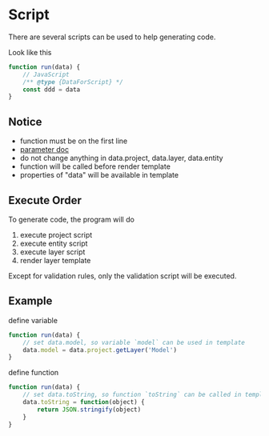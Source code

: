# Script

There are several scripts can be used to help generating code.

Look like this

```JavaScript
function run(data) {
    // JavaScript
    /** @type {DataForScript} */
    const ddd = data
}
```


## Notice

- function must be on the first line
- [parameter doc](https://googee.github.io/Code-Generator/docs/model/interfaces/jsparameter.html)
- do not change anything in data.project, data.layer, data.entity
- function will be called before render template
- properties of "data" will be available in template


## Execute Order

To generate code, the program will do

1. execute project script
1. execute entity script
1. execute layer script
1. render layer template

Except for validation rules, only the validation script will be executed.


## Example

define variable

```JavaScript
function run(data) {
    // set data.model, so variable `model` can be used in template
    data.model = data.project.getLayer('Model')
}
```

define function

```JavaScript
function run(data) {
    // set data.toString, so function `toString` can be called in template
    data.toString = function(object) {
        return JSON.stringify(object)
    }
}
```
